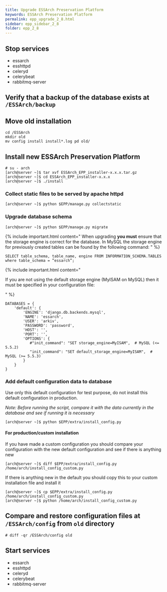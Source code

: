 ```yaml
---
title: Upgrade ESSArch Preservation Platform
keywords: ESSArch Preservation Platform
permalink: epp_upgrade_2_8.html
sidebar: epp_sidebar_2_8
folder: epp_2_8
---
```


## Stop services
* essarch
* esshttpd
* celeryd
* celerybeat
* rabbitmq-server

## Verify that a backup of the database exists at `/ESSArch/backup`

## Move old installation

    cd /ESSArch
    mkdir old
    mv config install install*.log pd old/

## Install new ESSArch Preservation Platform

    # su - arch
    [arch@server ~]$ tar xvf ESSArch_EPP_installer-x.x.x.tar.gz
    [arch@server ~]$ cd ESSArch_EPP_installer-x.x.x
    [arch@server ~]$ ./install


### Collect static files to be served by apache httpd

    [arch@server ~]$ python $EPP/manage.py collectstatic

### Upgrade database schema

    [arch@server ~]$ python $EPP/manage.py migrate

{% include important.html content="
When upgrading **you must** ensure that the storage engine is correct for the
database. In MySQL the storage engine for previously created tables can be
found by the following command:
" %}

    SELECT table_schema, table_name, engine FROM INFORMATION_SCHEMA.TABLES where table_schema = ”essarch”;

{% include important.html content="

If you are not using the default storage engine (MyISAM on MySQL) then it must
be specified in your configuration file:

" %}

    DATABASES = {
        'default': {
            'ENGINE': 'django.db.backends.mysql',
            'NAME': 'essarch',
            'USER': 'arkiv',
            'PASSWORD': 'password',
            'HOST': '',
            'PORT': '',
            'OPTIONS': {
               #"init_command": "SET storage_engine=MyISAM",  # MySQL (<= 5.5.2)
               "init_command": "SET default_storage_engine=MyISAM",  # MySQL (>= 5.5.3)
            }
        }
    }

### Add default configuration data to database
Use only this default configuration for test purpose, do not install this default configuration in production.


*Note: Before running the script, compare it with the data currently in the database and see if running it is necessary*

    [arch@server ~]$ python $EPP/extra/install_config.py

#### For production/custom installation
If you have made a custom configuration you should compare your configuration
with the new default configuration and see if there is anything new

    [arch@server ~]$ diff $EPP/extra/install_config.py /home/arch/install_config_custom.py

If there is anything new in the default you should copy this to your custom installation file and install it

    [arch@server ~]$ cp $EPP/extra/install_config.py /home/arch/install_config_custom.py
    [arch@server ~]$ python /home/arch/install_config_custom.py

## Compare and restore configuration files at `/ESSArch/config` from `old` directory
    # diff -qr /ESSArch/config old

## Start services

* essarch
* esshttpd
* celeryd
* celerybeat
* rabbitmq-server
